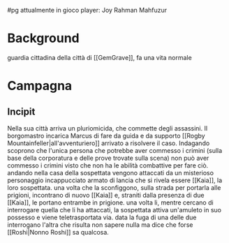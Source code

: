 #pg 
attualmente in gioco
player: Joy Rahman Mahfuzur

# Background
guardia cittadina della città di [[GemGrave]], fa una vita normale 
# Campagna
## Incipit
Nella sua città arriva un pluriomicida, che commette degli assassini. Il borgomastro incarica Marcus di fare da guida e da supporto [[Rogby Mountainfeller|all'avventuriero]] arrivato a risolvere il caso.
Indagando scoprono che l'unica persona che potrebbe aver commesso i crimini (sulla base della corporatura e delle prove trovate sulla scena) non può aver commesso i crimini visto che non ha le abilità combattive per fare ciò.
andando nella casa della sospettata vengono attaccati da un misterioso personaggio incappucciato armato di lancia che si rivela essere [[Kaia]], la loro sospettata. una volta che la sconfiggono, sulla strada per portarla alle prigioni, incontrano di nuovo [[Kaia]] e, straniti dalla presenza di due [[Kaia]], le portano entrambe in prigione.
una volta li, mentre cercano di interrogare quella che li ha attaccati, la sospettata attiva un'amuleto in suo possesso e viene teletrasportata via. data la fuga di una delle due interrogano l'altra che risulta non sapere nulla ma dice che forse [[Roshi|Nonno Roshi]] sa qualcosa.
## 